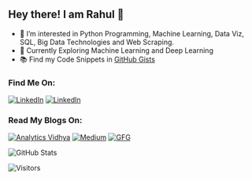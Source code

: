<h2>Hey there! I am Rahul 👋</h2>

- 👀 I’m interested in Python Programming, Machine Learning, Data Viz, SQL, Big Data Technologies and Web Scraping.
- 🌱 Currently Exploring Machine Learning and Deep Learning
- 📚 Find my Code Snippets in [GitHub Gists](https://gist.github.com/Rahuls66)

<h3>Find Me On:</h3>
<p>
<a href="https://www.linkedin.com/in/rahul-shah6" target="_blank"><img alt="LinkedIn" src="https://img.shields.io/badge/linkedin-%230077B5.svg?&style=for-the-badge&logo=linkedin&logoColor=white" /></a>
<a href="https://www.kaggle.com/rahulshah06" target="_blank"><img alt="LinkedIn" src="https://img.shields.io/badge/Kaggle-20BEFF?style=for-the-badge&logo=Kaggle&logoColor=white"/></a>
</p>

<h3>Read My Blogs On:</h3>
<p>
<a href="https://www.analyticsvidhya.com/blog/author/rahul105/" target="_blank"><img alt="Analytics Vidhya" src="https://img.shields.io/badge/Analytics Vidhya-999999?style=for-the-badge&logo=Analytics Vidhya&logoColor=black"/></a>
<a href="https://rahulshah6.medium.com" target="_blank"><img alt="Medium" src="https://img.shields.io/badge/medium-%2312100E.svg?&style=for-the-badge&logo=medium&logoColor=white" /></a>
<a href="https://www.geeksforgeeks.org/pyspark-read-csv-file-into-dataframe/" target="_blank"><img alt="GFG" src="https://img.shields.io/badge/GeeksforGeeks-298D46?style=for-the-badge&logo=geeksforgeeks&logoColor=white"/></a>
</p>

![GitHub Stats](https://github-readme-stats.vercel.app/api?username=Rahuls66&theme=dark&show_icons=true)

![Visitors](https://gpvc.arturio.dev/Rahuls66)
